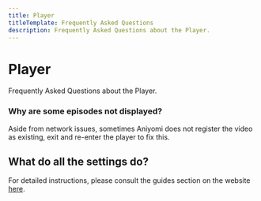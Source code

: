 ```yaml
---
title: Player
titleTemplate: Frequently Asked Questions
description: Frequently Asked Questions about the Player.
---
```


# Player
Frequently Asked Questions about the Player.

### Why are some episodes not displayed?
Aside from network issues, sometimes Aniyomi does not register the video as existing, exit and re-enter the player to fix this.

## What do all the settings do?
For detailed instructions, please consult the guides section on the website [here](/docs/guides/player-settings).
